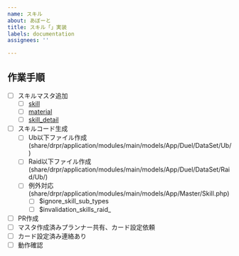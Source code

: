 ```yaml
---
name: スキル
about: あぼーと
title: スキル「」実装
labels: documentation
assignees: ''

---
```


## 作業手順

- [ ] スキルマスタ追加
  - [ ] [skill](https://docs.google.com/spreadsheets/d/1WLM1q0f7DZSQo7Md5RkFRZvMy7v0EUZ_4ajDNL04Y2A/edit#gid=0&range=A4606)
  - [ ] [material](https://docs.google.com/spreadsheets/d/1WLM1q0f7DZSQo7Md5RkFRZvMy7v0EUZ_4ajDNL04Y2A/edit#gid=0)
  - [ ] [skill_detail](https://docs.google.com/spreadsheets/d/1WLM1q0f7DZSQo7Md5RkFRZvMy7v0EUZ_4ajDNL04Y2A/edit#gid=0)
- [ ] スキルコード生成
  - [ ] Ub以下ファイル作成(share/drpr/application/modules/main/models/App/Duel/DataSet/Ub/)
  - [ ] Raid以下ファイル作成(share/drpr/application/modules/main/models/App/Duel/DataSet/Raid/Ub/)
  - [ ] 例外対応(share/drpr/application/modules/main/models/App/Master/Skill.php)
    - [ ] $ignore_skill_sub_types
    - [ ] $invalidation_skills_raid_
- [ ] PR作成
- [ ] マスタ作成済みプランナー共有、カード設定依頼
- [ ] カード設定済み連絡あり
- [ ] 動作確認
